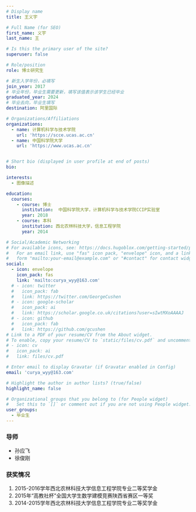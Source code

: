 ```yaml
---
# Display name
title: 王义宇

# Full Name (for SEO)
first_name: 义宇
last_name: 王

# Is this the primary user of the site?
superuser: false

# Role/position
role: 博士研究生 

# 新生入学年份，必填写
join_year: 2017
# 毕业年份，毕业生需要更新，填写该值表示该学生已经毕业
graduated_year: 2024
# 毕业去向，毕业生填写
destination: 阿里国际

# Organizations/Affiliations
organizations:
  - name: 计算机科学与技术学院
    url: 'https://scce.ucas.ac.cn'  
  - name: 中国科学院大学
    url: 'https://www.ucas.ac.cn'


# Short bio (displayed in user profile at end of posts)
bio: 

interests:
  - 图像描述

education:
  courses:
    - course: 博士
      institution:  中国科学院大学，计算机科学与技术学院CCIP实验室
      year: 2018
    - course: 本科
      institution: 西北农林科技大学，信息工程学院
      year: 2014

# Social/Academic Networking
# For available icons, see: https://docs.hugoblox.com/getting-started/page-builder/#icons
#   For an email link, use "fas" icon pack, "envelope" icon, and a link in the
#   form "mailto:your-email@example.com" or "#contact" for contact widget.
social:
  - icon: envelope
    icon_pack: fas
    link: 'mailto:curya_wyy@163.com'
  # - icon: twitter
  #   icon_pack: fab
  #   link: https://twitter.com/GeorgeCushen
  # - icon: google-scholar
  #   icon_pack: ai
  #   link: https://scholar.google.co.uk/citations?user=sIwtMXoAAAAJ
  # - icon: github
  #   icon_pack: fab
  #   link: https://github.com/gcushen
# Link to a PDF of your resume/CV from the About widget.
# To enable, copy your resume/CV to `static/files/cv.pdf` and uncomment the lines below.
# - icon: cv
#   icon_pack: ai
#   link: files/cv.pdf

# Enter email to display Gravatar (if Gravatar enabled in Config)
email: 'curya_wyy@163.com'

# Highlight the author in author lists? (true/false)
highlight_name: false

# Organizational groups that you belong to (for People widget)
#   Set this to `[]` or comment out if you are not using People widget.
user_groups:
  - 毕业生
---
```

### **导师** 
 - 孙应飞 
 - 徐俊刚



### **获奖情况**
1. 2015-2016学年西北农林科技大学信息工程学院专业二等奖学金
2. 2015年“高教社杯”全国大学生数学建模竞赛陕西省赛区一等奖
3. 2014-2015学年西北农林科技大学信息工程学院专业二等奖学金
